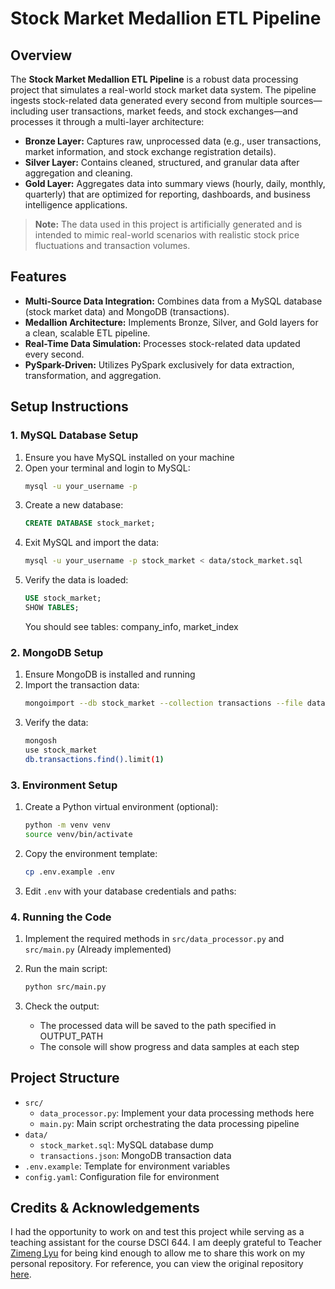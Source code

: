 # Stock Market Medallion ETL Pipeline

## Overview

The **Stock Market Medallion ETL Pipeline** is a robust data processing project that simulates a real-world stock market data system. The pipeline ingests stock-related data generated every second from multiple sources—including user transactions, market feeds, and stock exchanges—and processes it through a multi-layer architecture:

- **Bronze Layer:** Captures raw, unprocessed data (e.g., user transactions, market information, and stock exchange registration details).
- **Silver Layer:** Contains cleaned, structured, and granular data after aggregation and cleaning.
- **Gold Layer:** Aggregates data into summary views (hourly, daily, monthly, quarterly) that are optimized for reporting, dashboards, and business intelligence applications.

> **Note:** The data used in this project is artificially generated and is intended to mimic real-world scenarios with realistic stock price fluctuations and transaction volumes.

## Features

- **Multi-Source Data Integration:** Combines data from a MySQL database (stock market data) and MongoDB (transactions).
- **Medallion Architecture:** Implements Bronze, Silver, and Gold layers for a clean, scalable ETL pipeline.
- **Real-Time Data Simulation:** Processes stock-related data updated every second.
- **PySpark-Driven:** Utilizes PySpark exclusively for data extraction, transformation, and aggregation.

## Setup Instructions

### 1. MySQL Database Setup

1. Ensure you have MySQL installed on your machine
2. Open your terminal and login to MySQL:
   ```bash
   mysql -u your_username -p
   ```
3. Create a new database:
   ```sql
   CREATE DATABASE stock_market;
   ```
4. Exit MySQL and import the data:
   ```bash
   mysql -u your_username -p stock_market < data/stock_market.sql
   ```
5. Verify the data is loaded:
   ```sql
   USE stock_market;
   SHOW TABLES;
   ```
   You should see tables: company_info, market_index

### 2. MongoDB Setup

1. Ensure MongoDB is installed and running
2. Import the transaction data:
   ```bash
   mongoimport --db stock_market --collection transactions --file data/transactions.json --jsonArray
   ```
3. Verify the data:
   ```bash
   mongosh
   use stock_market
   db.transactions.find().limit(1)
   ```

### 3. Environment Setup

1. Create a Python virtual environment (optional):
   ```bash
   python -m venv venv
   source venv/bin/activate 
   ```


2. Copy the environment template:
   ```bash
   cp .env.example .env
   ```

3. Edit `.env` with your database credentials and paths:

### 4. Running the Code

1. Implement the required methods in `src/data_processor.py` and `src/main.py` (Already implemented)

2. Run the main script:
   ```bash
   python src/main.py
   ```

3. Check the output:
   - The processed data will be saved to the path specified in OUTPUT_PATH
   - The console will show progress and data samples at each step

## Project Structure

- `src/`
  - `data_processor.py`: Implement your data processing methods here
  - `main.py`: Main script orchestrating the data processing pipeline
- `data/`
  - `stock_market.sql`: MySQL database dump
  - `transactions.json`: MongoDB transaction data
- `.env.example`: Template for environment variables
- `config.yaml`: Configuration file for environment

##  Credits & Acknowledgements
I had the opportunity to work on and test this project while serving as a teaching assistant for the course DSCI 644. I am deeply grateful to Teacher [Zimeng Lyu](https://zimenglyu.com/) for being kind enough to allow me to share this work on my personal repository. For reference, you can view the original repository [here](https://github.com/zimenglyu/DSCI-644-Project-1-2).